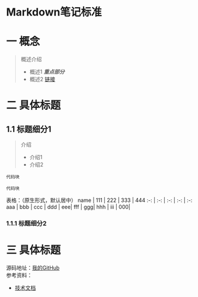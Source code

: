 # Markdown笔记标准
# 一 概念
>概述介绍
>* 概述1 ***重点部分***
>* 概述2 [链接](www.baidu.com)
<!-- 通过两个空格+回车换行，不适用<br><p>的原因是因为开源中国markdown不支持 -->
# 二 具体标题
## 1.1 标题细分1
>介绍  
>* 介绍1  
>* 介绍2  
```
代码块
```

```
代码块
```

表格：（原生形式，默认居中）
name | 111 | 222 | 333 | 444
:-: | :-: | :-: | :-: | :-:
aaa | bbb | ccc | ddd | eee| 
fff | ggg| hhh | iii | 000|

### 1.1.1 标题细分2

# 三 具体标题

源码地址：[我的GitHub](https://github.com/wjmwss/java-design-pattern)  
参考资料：  
* [技术文档](www.wjm.com)  